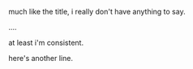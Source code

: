much like the title, i really don't have anything to say.

....


at least i'm consistent.

here's another line.

